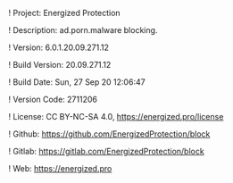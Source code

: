 ! Project: Energized Protection

! Description: ad.porn.malware blocking.

! Version: 6.0.1.20.09.271.12

! Build Version: 20.09.271.12

! Build Date: Sun, 27 Sep 20 12:06:47

! Version Code: 2711206

! License: CC BY-NC-SA 4.0, https://energized.pro/license

! Github: https://github.com/EnergizedProtection/block

! Gitlab: https://gitlab.com/EnergizedProtection/block


! Web: https://energized.pro
